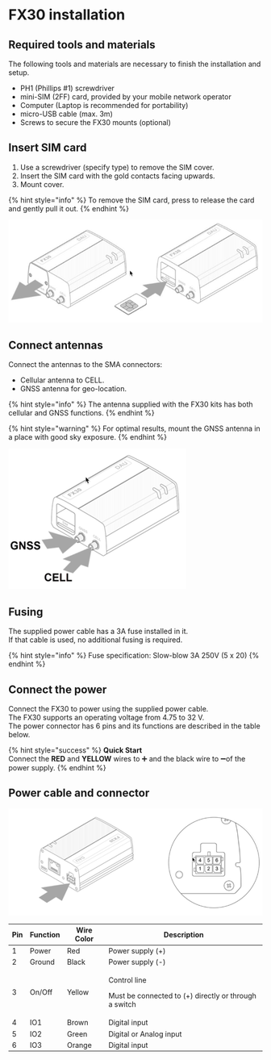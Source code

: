 # FX30 installation

## Required tools and materials

The following tools and materials are necessary to finish the installation and setup.

* PH1 (Phillips #1) screwdriver
* mini-SIM (2FF) card, provided by your mobile network operator
* Computer (Laptop is recommended for portability)
* micro-USB cable (max. 3m)
* Screws to secure the FX30 mounts (optional)

## Insert SIM card

1. Use a screwdriver (specify type) to remove the SIM cover.
2. Insert the SIM card with the gold contacts facing upwards.
3. Mount cover.

{% hint style="info" %}
To remove the SIM card, press to release the card and gently pull it out.
{% endhint %}

 

![Remove cover and insert SIM](<../.gitbook/assets/image (4).png>)

## Connect antennas

Connect the antennas to the SMA connectors:

* Cellular antenna to CELL.
* GNSS antenna for geo-location.

{% hint style="info" %}
The antenna supplied with the FX30 kits has both cellular and GNSS functions.
{% endhint %}

{% hint style="warning" %}
For optimal results, mount the GNSS antenna in a place with good sky exposure.
{% endhint %}

![](<../.gitbook/assets/image (6).png>)

## Fusing

The supplied power cable has a 3A fuse installed in it. \
If that cable is used, no additional fusing is required.

{% hint style="info" %}
Fuse specification: Slow-blow 3A 250V  (5 x 20)
{% endhint %}

## Connect the power

Connect the FX30 to power using the supplied power cable.\
The FX30 supports an operating voltage from 4.75 to 32 V.\
The power connector has 6 pins and its functions are described in the table below.

{% hint style="success" %}
**Quick Start**\
Connect the **RED** and **YELLOW** wires to ➕ and the black wire to ➖of the power supply.
{% endhint %}

## Power cable and connector

![](<../.gitbook/assets/image (10) (1).png>)

| Pin | Function | Wire Color | Description                                                                     |
| --- | -------- | ---------- | ------------------------------------------------------------------------------- |
| 1   | Power    | Red        | Power supply (+)                                                                |
| 2   | Ground   | Black      | Power supply (-)                                                                |
| 3   | On/Off   | Yellow     | <p>Control line</p><p>Must be connected to (+) directly or through a switch</p> |
| 4   | IO1      | Brown      | Digital input                                                                   |
| 5   | IO2      | Green      | Digital or Analog input                                                         |
| 6   | IO3      | Orange     | Digital input                                                                   |

